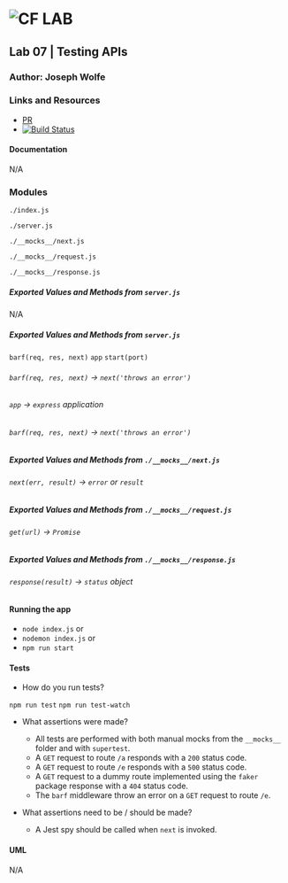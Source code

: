 ![CF](http://i.imgur.com/7v5ASc8.png) LAB
=================================================

## Lab 07 | Testing APIs

### Author: Joseph Wolfe

### Links and Resources
* [PR](https://github.com/charmedsatyr-401-advanced-javascript/lab-07-testing/pull/1)
* [![Build Status](https://travis-ci.org/charmedsatyr-401-advanced-javascript/lab-07-testing.svg?branch=submission)](https://travis-ci.org/charmedsatyr-401-advanced-javascript/lab-07-testing)


#### Documentation
N/A

### Modules
`./index.js`

`./server.js`

`./__mocks__/next.js`

`./__mocks__/request.js`

`./__mocks__/response.js`

##### Exported Values and Methods from `server.js`
N/A

##### Exported Values and Methods from `server.js`
`barf(req, res, next)`
`app`
`start(port)`

###### `barf(req, res, next)` -> `next('throws an error')`
###### `app` -> `express` application
###### `barf(req, res, next)` -> `next('throws an error')`

##### Exported Values and Methods from `./__mocks__/next.js`
###### `next(err, result)` -> `error` or `result`

##### Exported Values and Methods from `./__mocks__/request.js`
###### `get(url)` -> `Promise`

##### Exported Values and Methods from `./__mocks__/response.js`
###### `response(result)` -> `status` object

#### Running the app
* `node index.js` or
* `nodemon index.js` or 
* `npm run start`

#### Tests
* How do you run tests?

`npm run test`
`npm run test-watch`

* What assertions were made?
  
  * All tests are performed with both manual mocks from the `__mocks__` folder and with `supertest`.
  * A `GET` request to route `/a` responds with a `200` status code.
  * A `GET` request to route `/e` responds with a `500` status code.
  * A `GET` request to a dummy route implemented using the `faker` package response with a `404` status code.
  * The `barf` middleware throw an error on a `GET` request to route `/e`.

* What assertions need to be / should be made?

  * A Jest spy should be called when `next` is invoked.

#### UML
N/A

